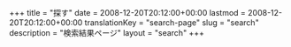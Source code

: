 +++
title = "探す"
date = 2008-12-20T20:12:00+00:00
lastmod = 2008-12-20T20:12:00+00:00
translationKey = "search-page"
slug = "search"
description = "検索結果ページ"
layout = "search"
+++
